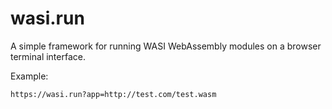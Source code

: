 # wasi.run

A simple framework for running WASI WebAssembly modules on a browser terminal interface.

Example:

```
https://wasi.run?app=http://test.com/test.wasm
```
